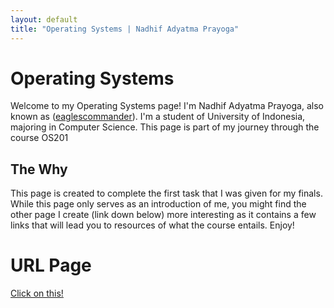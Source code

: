 ```yaml
---
layout: default
title: "Operating Systems | Nadhif Adyatma Prayoga"
---
```


# Operating Systems

Welcome to my Operating Systems page! I'm Nadhif Adyatma Prayoga, also known as ([eaglescommander](https://github.com/eaglescommander/)).
I'm a student of University of Indonesia, majoring in Computer Science.
This page is part of my journey through the course OS201

## The Why

This page is created to complete the first task that I was given for my finals. While this page only serves as an introduction of me, you might find the other page I create (link down below) more interesting as it contains a few links that will lead you to resources of what the course entails. Enjoy!


# URL Page

[Click on this!](https://eaglescommander.github.io/os201/URLs)
